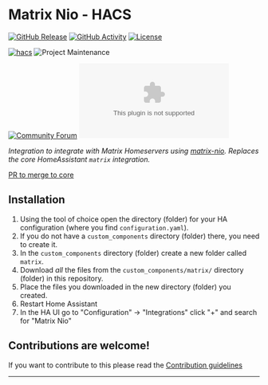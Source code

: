 # Matrix Nio - HACS

[![GitHub Release][releases-shield]][releases]
[![GitHub Activity][commits-shield]][commits]
[![License][license-shield]](LICENSE)

[![hacs][hacsbadge]][hacs]
![Project Maintenance][maintenance-shield]

[![Community Forum][forum-shield]][forum]
[![Matrix][matrix-chat]][matrix-chat-link]

_Integration to integrate with Matrix Homeservers using [matrix-nio](https://github.com/poljar/matrix-nio). Replaces the core HomeAssistant `matrix` integration._

[PR to merge to core](https://github.com/home-assistant/core/pull/72797)

## Installation

1. Using the tool of choice open the directory (folder) for your HA configuration (where you find `configuration.yaml`).
1. If you do not have a `custom_components` directory (folder) there, you need to create it.
1. In the `custom_components` directory (folder) create a new folder called `matrix`.
1. Download _all_ the files from the `custom_components/matrix/` directory (folder) in this repository.
1. Place the files you downloaded in the new directory (folder) you created.
1. Restart Home Assistant
1. In the HA UI go to "Configuration" -> "Integrations" click "+" and search for "Matrix Nio"

## Contributions are welcome!

If you want to contribute to this please read the [Contribution guidelines](CONTRIBUTING.md)

***

[matrix-nio-hacs]: https://github.com/PaarthShah/matrix-nio-hacs
[commits-shield]: https://img.shields.io/github/commit-activity/y/PaarthShah/matrix-nio-hacs.svg?style=for-the-badge
[commits]: https://github.com/PaarthShah/matrix-nio-hacs/commits/main
[hacs]: https://github.com/hacs/integration
[hacsbadge]: https://img.shields.io/badge/HACS-Custom-41BDF5.svg?style=for-the-badge
[forum-shield]: https://img.shields.io/badge/community-forum-brightgreen.svg?style=for-the-badge
[forum]: https://community.home-assistant.io/
[license-shield]: https://img.shields.io/github/license/PaarthShah/matrix-nio-hacs.svg?style=for-the-badge
[maintenance-shield]: https://img.shields.io/badge/maintainer-Paarth%20Shah%20%40PaarthShah-blue.svg?style=for-the-badge
[releases-shield]: https://img.shields.io/github/release/PaarthShah/matrix-nio-hacs.svg?style=for-the-badge
[releases]: https://github.com/PaarthShah/matrix-nio-hacs/releases
[matrix-chat]: https://img.shields.io/matrix/matrix-nio-hacs:shahpaarth.com?label=Matrix%20Chatroom&server_fqdn=matrix.shahpaarth.com&style=for-the-badge
[matrix-chat-link]: https://matrix.to/#/#matrix-nio-hacs:shahpaarth.com
